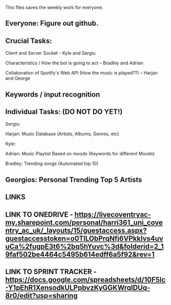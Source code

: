 This files saves the weekly work for everyone.

Everyone: Figure out github.
-----------------------------------------------------------------------------------------------------------------------  
Crucial Tasks: 
-----------------------------------------------------------------------------------------------------------------------  
Client and Server Socket - Kyle  and Sergiu  

Characteristics / How the bot is going to act – Bradley and Adrian 

Collaboration of Spotify's Web API (How the music is played??) – Harjan and George 

Keywords / input recognition 
-----------------------------------------------------------------------------------------------------------------------   
Individual Tasks: (DO NOT DO YET!)
-----------------------------------------------------------------------------------------------------------------------  
Sergiu: 

Harjan: Music Database (Artists, Albums, Genres, etc)

Kyle:

Adrian: Music Playlist Based on moods (Keywords for different Moods)

Bradley: Trending songs (Automated top 10)

Georgios: Personal Trending Top 5 Artists
-----------------------------------------------------------------------------------------------------------------------  
LINKS
-----------------------------------------------------------------------------------------------------------------------  
LINK TO ONEDRIVE - https://livecoventryac-my.sharepoint.com/personal/harri361_uni_coventry_ac_uk/_layouts/15/guestaccess.aspx?guestaccesstoken=o0TlLObPrqNfj6VPkklvs4uvuCa%2fugpE3t6%2bq5hYuvc%3d&folderid=2_19faf502be4464c5495b614edff6a5f92&rev=1
----------------------------------------------------------------------------------------------------------------------- 
LINK TO SPRINT TRACKER - https://docs.google.com/spreadsheets/d/10F5lc-Y1pEhR1XensodkULPpbvzKyGGKWrqIDUq-8r0/edit?usp=sharing
----------------------------------------------------------------------------------------------------------------------- 
